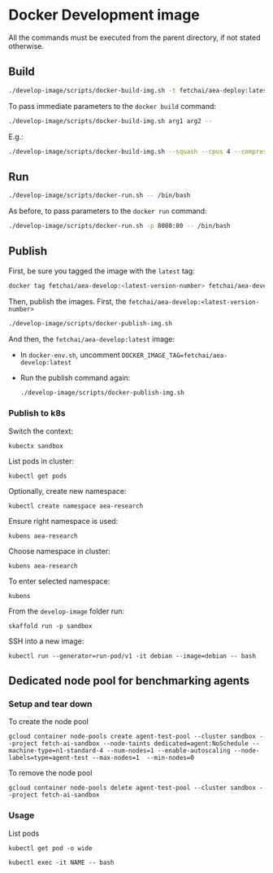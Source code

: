 # Docker Development image

All the commands must be executed from the parent directory, if not stated otherwise.

## Build

``` bash
./develop-image/scripts/docker-build-img.sh -t fetchai/aea-deploy:latest --
```

To pass immediate parameters to the `docker build` command:

``` bash
./develop-image/scripts/docker-build-img.sh arg1 arg2 --    
```

E.g.:

``` bash
./develop-image/scripts/docker-build-img.sh --squash --cpus 4 --compress --    
```

## Run

``` bash
./develop-image/scripts/docker-run.sh -- /bin/bash
```

As before, to pass parameters to the `docker run` command:

``` bash
./develop-image/scripts/docker-run.sh -p 8080:80 -- /bin/bash
```

## Publish

First, be sure you tagged the image with the `latest` tag:

``` bash
docker tag fetchai/aea-develop:<latest-version-number> fetchai/aea-develop:latest
```

Then, publish the images. First, the `fetchai/aea-develop:<latest-version-number>`

``` bash
./develop-image/scripts/docker-publish-img.sh
```

And then, the `fetchai/aea-develop:latest` image:

- In `docker-env.sh`, uncomment `DOCKER_IMAGE_TAG=fetchai/aea-develop:latest`  

- Run the publish command again:

  ``` bash
  ./develop-image/scripts/docker-publish-img.sh
  ```

### Publish to k8s

Switch the context:

``` shell
kubectx sandbox
```

List pods in cluster:

``` shell
kubectl get pods
```

Optionally, create new namespace:

``` shell
kubectl create namespace aea-research
```

Ensure right namespace is used:

``` shell
kubens aea-research
```

Choose namespace in cluster:

``` shell
kubens aea-research
```

To enter selected namespace:

``` shell
kubens
```

From the `develop-image` folder run:

``` shell
skaffold run -p sandbox
```

SSH into a new image:

``` shell
kubectl run --generator=run-pod/v1 -it debian --image=debian -- bash
```

## Dedicated node pool for benchmarking agents

### Setup and tear down

To create the node pool

``` shell
gcloud container node-pools create agent-test-pool --cluster sandbox --project fetch-ai-sandbox --node-taints dedicated=agent:NoSchedule --machine-type=n1-standard-4 --num-nodes=1 --enable-autoscaling --node-labels=type=agent-test --max-nodes=1  --min-nodes=0
```

To remove the node pool

``` shell
gcloud container node-pools delete agent-test-pool --cluster sandbox --project fetch-ai-sandbox
```

### Usage

List pods

``` shell
kubectl get pod -o wide
```

``` shell
kubectl exec -it NAME -- bash
```
